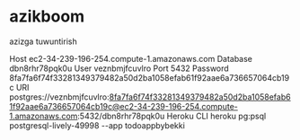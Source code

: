 # azikboom
azizga tuwuntirish

Host
    ec2-34-239-196-254.compute-1.amazonaws.com
Database
    dbn8rhr78pqk0u
User
    veznbmjfcuvlro
Port
    5432
Password
    8fa7fa6f74f33281349379482a50d2ba1058efab61f92aae6a736657064cb19c
URI
    postgres://veznbmjfcuvlro:8fa7fa6f74f33281349379482a50d2ba1058efab61f92aae6a736657064cb19c@ec2-34-239-196-254.compute-1.amazonaws.com:5432/dbn8rhr78pqk0u
Heroku CLI
    heroku pg:psql postgresql-lively-49998 --app todoappbybekki
